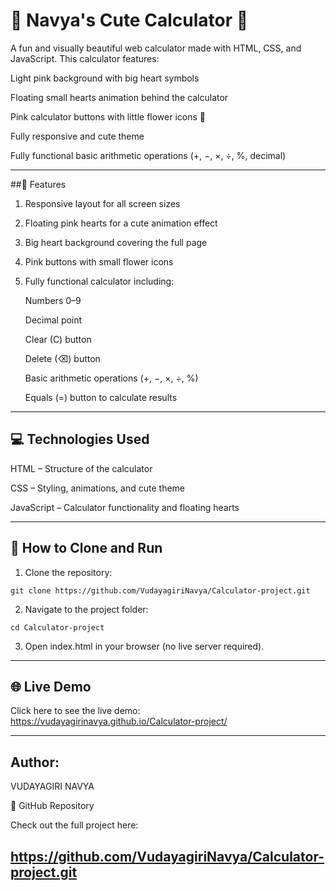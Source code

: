 
# 🌸 Navya's Cute Calculator 💖

A fun and visually beautiful web calculator made with HTML, CSS, and JavaScript. This calculator features:

Light pink background with big heart symbols

Floating small hearts animation behind the calculator

Pink calculator buttons with little flower icons 🌸

Fully responsive and cute theme

Fully functional basic arithmetic operations (+, −, ×, ÷, %, decimal)



---

##🔹 Features

1. Responsive layout for all screen sizes


2. Floating pink hearts for a cute animation effect


3. Big heart background covering the full page


4. Pink buttons with small flower icons


5. Fully functional calculator including:

    Numbers 0–9

    Decimal point

    Clear (C) button

    Delete (⌫) button

    Basic arithmetic operations (+, −, ×, ÷, %)

    Equals (=) button to calculate results





---

## 💻 Technologies Used

HTML – Structure of the calculator

CSS – Styling, animations, and cute theme

JavaScript – Calculator functionality and floating hearts



---

## 📂 How to Clone and Run

1. Clone the repository:


```
git clone https://github.com/VudayagiriNavya/Calculator-project.git
```

2. Navigate to the project folder:


```
cd Calculator-project
```

3. Open index.html in your browser (no live server required).




---

## 🌐 Live Demo

Click here to see the live demo: https://vudayagirinavya.github.io/Calculator-project/


---

## Author:
VUDAYAGIRI NAVYA

🔗 GitHub Repository

Check out the full project here: 

https://github.com/VudayagiriNavya/Calculator-project.git
---
